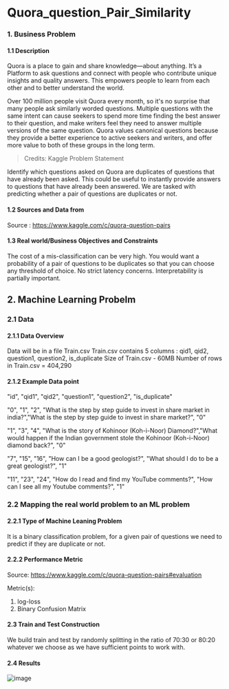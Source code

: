 # Quora_question_Pair_Similarity

### 1. Business Problem
#### 1.1 Description
Quora is a place to gain and share knowledge—about anything. It’s a Platform to ask questions and connect with people who contribute unique insights and quality answers. This empowers people to learn from each other and to better understand the world.

Over 100 million people visit Quora every month, so it's no surprise that many people ask similarly worded questions. Multiple questions with the same intent can cause seekers to spend more time finding the best answer to their question, and make writers feel they need to answer multiple versions of the same question. Quora values canonical questions because they provide a better experience to active seekers and writers, and offer more value to both of these groups in the long term.

> Credits: Kaggle
Problem Statement

Identify which questions asked on Quora are duplicates of questions that have already been asked.
This could be useful to instantly provide answers to questions that have already been answered.
We are tasked with predicting whether a pair of questions are duplicates or not.
#### 1.2 Sources and Data from
Source : https://www.kaggle.com/c/quora-question-pairs

#### 1.3 Real world/Business Objectives and Constraints
The cost of a mis-classification can be very high.
You would want a probability of a pair of questions to be duplicates so that you can choose any threshold of choice.
No strict latency concerns.
Interpretability is partially important.

## 2. Machine Learning Probelm
### 2.1 Data
#### 2.1.1 Data Overview
Data will be in a file Train.csv
Train.csv contains 5 columns : qid1, qid2, question1, question2, is_duplicate
Size of Train.csv - 60MB
Number of rows in Train.csv = 404,290

#### 2.1.2 Example Data point
"id", "qid1", "qid2", "question1", "question2", "is_duplicate"

"0", "1", "2", "What is the step by step guide to invest in share market in india?","What is the step by step guide to invest in share market?", "0"

"1", "3", "4", "What is the story of Kohinoor (Koh-i-Noor) Diamond?","What would happen if the Indian government stole the Kohinoor (Koh-i-Noor) diamond back?", "0"

"7", "15", "16", "How can I be a good geologist?", "What should I do to be a great geologist?", "1"

"11", "23", "24", "How do I read and find my YouTube comments?", "How can I see all my Youtube comments?", "1"

### 2.2 Mapping the real world problem to an ML problem

#### 2.2.1 Type of Machine Leaning Problem
It is a binary classification problem, for a given pair of questions we need to predict if they are duplicate or not.

#### 2.2.2 Performance Metric
Source: https://www.kaggle.com/c/quora-question-pairs#evaluation

Metric(s):

1. log-loss
2. Binary Confusion Matrix

#### 2.3 Train and Test Construction

We build train and test by randomly splitting in the ratio of 70:30 or 80:20 whatever we choose as we have sufficient points to work with.

#### 2.4 Results 
![image](https://github.com/AbhishekSinghRwt/Quora_question_Pair_Similarity/assets/132810849/1b14d417-0b39-4e79-bac0-02558c23c6e6)



